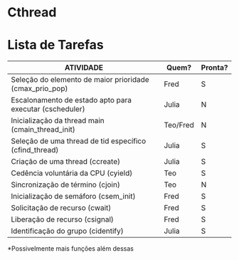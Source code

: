 # Cthread #

# Lista de Tarefas #

| ATIVIDADE                                               | Quem?      | Pronta? |
| ------------------------------------------------------- | ---------- | ------- | 
| Seleção do elemento de maior prioridade (cmax_prio_pop) | Fred       | S       | 
| Escalonamento de estado apto para executar (cscheduler) | Julia      | N       | 
| Inicialização da thread main (cmain_thread_init)        | Teo/Fred   | N       | 
| Seleção de uma thread de tid específico (cfind_thread)  | Julia      | S       |
| Criação de uma thread (ccreate)                         | Julia      | S       |
| Cedência  voluntária  da  CPU (cyield)                  | Teo        | S       | 
| Sincronização  de  término (cjoin)                      | Teo        | N       | 
| Inicialização  de  semáforo (csem_init)                 | Fred       | S       | 
| Solicitação de  recurso (cwait)                         | Fred       | S       | 
| Liberação  de  recurso (csignal)                        | Fred       | S       | 
| Identificação do grupo (cidentify)                      | Julia      | S       |

*Possivelmente mais funções além dessas
